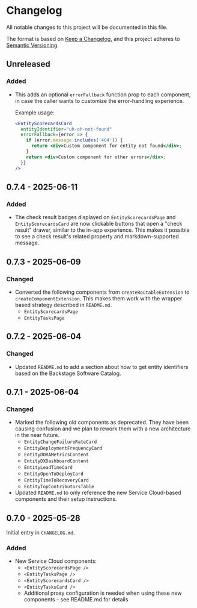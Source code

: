 # Changelog

All notable changes to this project will be documented in this file.

The format is based on [Keep a Changelog](https://keepachangelog.com/en/1.1.0/),
and this project adheres to [Semantic Versioning](https://semver.org/spec/v2.0.0.html).

## Unreleased

### Added

- This adds an optional `errorFallback` function prop to each component, in case the caller wants to customize the error-handling experience.

  Example usage:

  ```jsx
  <EntityScorecardsCard
    entityIdentifier="uh-oh-not-found"
    errorFallback={error => {
      if (error.message.includes('404')) {
        return <div>Custom component for entity not found</div>;
      }
      return <div>Custom component for other errors</div>;
    }}
  />
  ```

## 0.7.4 - 2025-06-11

### Added

- The check result badges displayed on `EntityScorecardsPage` and `EntityScorecardsCard` are now clickable buttons that open a "check result" drawer, similar to the in-app experience. This makes it possible to see a check result's related property and markdown-supported message.

## 0.7.3 - 2025-06-09

### Changed

- Converted the following components from `createRoutableExtension` to `createComponentExtension`. This makes them work with the wrapper based strategy described in `README.md`.
  - `EntityScorecardsPage`
  - `EntityTasksPage`

## 0.7.2 - 2025-06-04

### Changed

- Updated `README.md` to add a section about how to get entity identifiers based on the Backstage Software Catalog.

## 0.7.1 - 2025-06-04

### Changed

- Marked the following old components as deprecated. They have been causing confusion and we plan to rework them with a new architecture in the near future.
  - `EntityChangeFailureRateCard`
  - `EntityDeploymentFrequencyCard`
  - `EntityDORAMetricsContent`
  - `EntityDXDashboardContent`
  - `EntityLeadTimeCard`
  - `EntityOpenToDeployCard`
  - `EntityTimeToRecoveryCard`
  - `EntityTopContributorsTable`
- Updated `README.md` to only reference the new Service Cloud-based components and their setup instructions.

## 0.7.0 - 2025-05-28

Initial entry in `CHANGELOG.md`.

### Added

- New Service Cloud components:
  - `<EntityScorecardsPage />`
  - `<EntityTasksPage />`
  - `<EntityScorecardsCard />`
  - `<EntityTasksCard />`
  - Additional proxy configuration is needed when using these new components - see README.md for details
